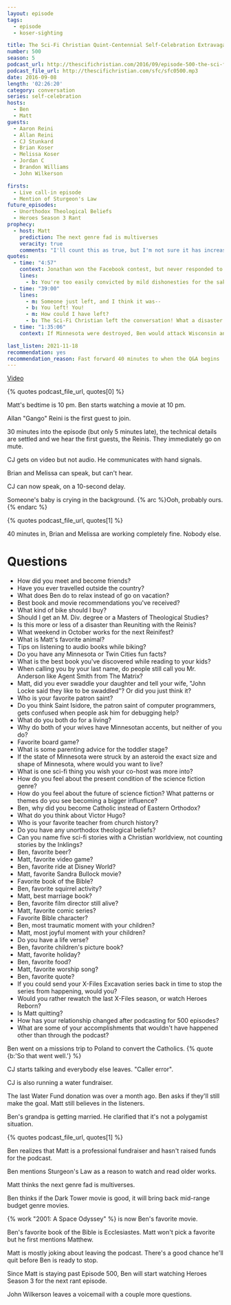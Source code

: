 ```yaml
---
layout: episode
tags:
  - episode
  - koser-sighting

title: The Sci-Fi Christian Quint-Centennial Self-Celebration Extravaganza
number: 500
season: 5
podcast_url: http://thescifichristian.com/2016/09/episode-500-the-sci-fi-christian-quint-centennial-self-celebration-extravaganza/
podcast_file_url: http://thescifichristian.com/sfc/sfc0500.mp3
date: 2016-09-08
length: '02:26:20'
category: conversation
series: self-celebration
hosts:
  - Ben
  - Matt
guests:
  - Aaron Reini
  - Allan Reini
  - CJ Stunkard
  - Brian Koser
  - Melissa Koser
  - Jordan C
  - Brandon Williams
  - John Wilkerson

firsts:
  - Live call-in episode
  - Mention of Sturgeon's Law
future_episodes:
  - Unorthodox Theological Beliefs
  - Heroes Season 3 Rant
prophecy:
  - host: Matt
    prediction: The next genre fad is multiverses
    veracity: true
    comments: "I'll count this as true, but I'm not sure it has increased since 2016. Star Trek (2009), X-Men: Days of Future Past, The Man in the High Castle and Flash were before. Star Trek: Discovery and Avengers: Infinity War were after."
quotes:
  - time: "4:57"
    context: Jonathan won the Facebook contest, but never responded to Matt's email. Ben suggested picking a different winner but Matt felt bad switching.
    lines:
      - b: You're too easily convicted by mild dishonesties for the sake of convenience.
  - time: "39:00"
    lines:
      - m: Someone just left, and I think it was--
      - b: You left! You!
      - m: How could I have left?
      - b: The Sci-Fi Christian left the conversation! What a disaster!
  - time: "1:35:06"
    context: If Minnesota were destroyed, Ben would attack Wisconsin and Matt would move to San Diego

last_listen: 2021-11-18
recommendation: yes
recommendation_reason: Fast forward 40 minutes to when the Q&A begins
---
```


[Video](https://www.youtube.com/watch?v=E2PSCU8itPM)

{% quotes podcast_file_url, quotes[0] %}

Matt's bedtime is 10 pm. Ben starts watching a movie at 10 pm.

Allan "Gango" Reini is the first guest to join.

30 minutes into the episode (but only 5 minutes late), the technical details are settled and we hear the first guests, the Reinis. They immediately go on mute.

CJ gets on video but not audio. He communicates with hand signals.

Brian and Melissa can speak, but can't hear.

CJ can now speak, on a 10-second delay.

Someone's baby is crying in the background. {% arc %}Ooh, probably ours.{% endarc %}

{% quotes podcast_file_url, quotes[1] %}

40 minutes in, Brian and Melissa are working completely fine. Nobody else.

# Questions

- How did you meet and become friends?
- Have you ever travelled outside the country?
- What does Ben do to relax instead of go on vacation?
- Best book and movie recommendations you've received?
- What kind of bike should I buy?
- Should I get an M. Div. degree or a Masters of Theological Studies?
- Is this more or less of a disaster than Reuniting with the Reinis?
- What weekend in October works for the next Reinifest?
- What is Matt's favorite animal?
- Tips on listening to audio books while biking?
- Do you have any Minnesota or Twin Cities fun facts?
- What is the best book you've discovered while reading to your kids?
- When calling you by your last name, do people still call you Mr. Anderson like Agent Smith from The Matrix?
- Matt, did you ever swaddle your daughter and tell your wife, "John Locke said they like to be swaddled"? Or did you just think it?
- Who is your favorite patron saint?
- Do you think Saint Isidore, the patron saint of computer programmers, gets confused when people ask him for debugging help?
- What do you both do for a living?
- Why do both of your wives have Minnesotan accents, but neither of you do?
- Favorite board game?
- What is some parenting advice for the toddler stage?
- If the state of Minnesota were struck by an asteroid the exact size and shape of Minnesota, where would you want to live?
- What is one sci-fi thing you wish your co-host was more into?
- How do you feel about the present condition of the science fiction genre?
- How do you feel about the future of science fiction? What patterns or themes do you see becoming a bigger influence?
- Ben, why did you become Catholic instead of Eastern Orthodox?
- What do you think about Victor Hugo?
- Who is your favorite teacher from church history?
- Do you have any unorthodox theological beliefs?
- Can you name five sci-fi stories with a Christian worldview, not counting stories by the Inklings?
- Ben, favorite beer?
- Matt, favorite video game?
- Ben, favorite ride at Disney World?
- Matt, favorite Sandra Bullock movie?
- Favorite book of the Bible?
- Ben, favorite squirrel activity?
- Matt, best marriage book?
- Ben, favorite film director still alive?
- Matt, favorite comic series?
- Favorite Bible character?
- Ben, most traumatic moment with your children?
- Matt, most joyful moment with your children?
- Do you have a life verse?
- Ben, favorite children's picture book?
- Matt, favorite holiday?
- Ben, favorite food?
- Matt, favorite worship song?
- Ben, favorite quote?
- If you could send your X-Files Excavation series back in time to stop the series from happening, would you?
- Would you rather rewatch the last X-Files season, or watch Heroes Reborn?
- Is Matt quitting?
- How has your relationship changed after podcasting for 500 episodes?
- What are some of your accomplishments that wouldn't have happened other than through the podcast?

Ben went on a missions trip to Poland to convert the Catholics. {% quote {b:'So that went well.'} %}

CJ starts talking and everybody else leaves. "Caller error".

CJ is also running a water fundraiser.

The last Water Fund donation was over a month ago. Ben asks if they'll still make the goal. Matt still believes in the listeners.

Ben's grandpa is getting married. He clarified that it's not a polygamist situation.

{% quotes podcast_file_url, quotes[1] %}

Ben realizes that Matt is a professional fundraiser and hasn't raised funds for the podcast.

Ben mentions Sturgeon's Law as a reason to watch and read older works.

Matt thinks the next genre fad is multiverses.

Ben thinks if the Dark Tower movie is good, it will bring back mid-range budget genre movies.

{% work "2001: A Space Odyssey" %} is now Ben's favorite movie.

Ben's favorite book of the Bible is Ecclesiastes. Matt won't pick a favorite but he first mentions Matthew.

Matt is mostly joking about leaving the podcast. There's a good chance he'll quit before Ben is ready to stop.

Since Matt is staying past Episode 500, Ben will start watching Heroes Season 3 for the next rant episode.

John Wilkerson leaves a voicemail with a couple more questions.